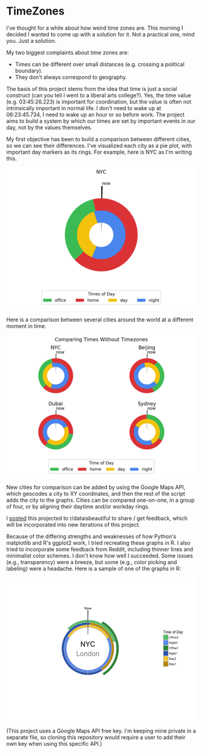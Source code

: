 # TimeZones


I've thought for a while about how weird time zones are. This morning I decided I wanted to come up with a solution for it. Not a practical one, mind you. Just a solution.

My two biggest complaints about time zones are:
* Times can be different over small distances (e.g. crossing a political boundary).
* They don't always correspond to geography.

The basis of this project stems from the idea that time is just a social construct (can you tell I went to a liberal arts college?). Yes, the time value (e.g. 03:45:26.223) is important for coordination, but the value is often not intrinsically important in normal life. I don't need to wake up at 06:23:45.734, I need to wake up an hour or so before work. The project aims to build a system by which our times are set by important events in our day, not by the values themselves.

My first objective has been to build a comparison between different cities, so we can see their differences. I've visualized each city as a pie plot, with important day markers as its rings. For example, here is NYC as I'm writing this.

![NYC](/Ring%20Examples/nyc.png)


Here is a comparison between several cities around the world at a different moment in time.

![Various Cities](/Ring%20Examples/cities.png)

New cities for comparison can be added by using the Google Maps API, which geocodes a city to XY coordinates, and then the rest of the script adds the city to the graphs. Cities can be compared one-on-one, in a group of four, or by aligning their daytime and/or workday rings.

I [posted](https://redd.it/7g8597) this projected to r/dataisbeautiful to share / get feedback, which will be incorporated into new iterations of this project.

Because of the differing strengths and weaknesses of how Python's matplotlib and R's ggplot2 work, I tried recreating these graphs in R. I also tried to incorporate some feedback from Reddit, including thinner lines and minimalist color schemes. I don't know how well I succeeded. Some issues (e.g., transparency) were a breeze, but some (e.g., color picking and labeling) were a headache. Here is a sample of one of the graphs in R:

![ggplotting](/Ring%20Examples/ggplotting.png)


(This project uses a Google Maps API free key. I'm keeping mine private in a separate file, so cloning this repository would require a user to add their own key when using this specific API.)

